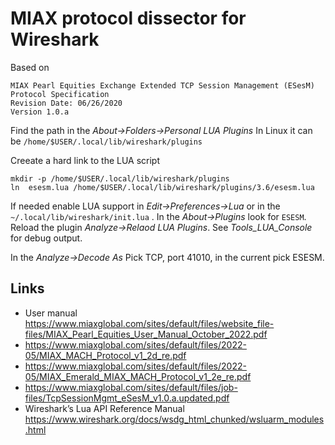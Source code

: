 # MIAX protocol dissector for Wireshark

Based on 

```
MIAX Pearl Equities Exchange Extended TCP Session Management (ESesM) Protocol Specification
Revision Date: 06/26/2020
Version 1.0.a
```

Find the path in the _About->Folders->Personal LUA Plugins_
In Linux it can be `/home/$USER/.local/lib/wireshark/plugins`

Creeate a hard link to the LUA script

```
mkdir -p /home/$USER/.local/lib/wireshark/plugins
ln  esesm.lua /home/$USER/.local/lib/wireshark/plugins/3.6/esesm.lua
```

If needed enable LUA support in _Edit->Preferences->Lua_ or in the `~/.local/lib/wireshark/init.lua` . In the _About->Plugins_ look for `ESESM`. Reload the plugin _Analyze->Relaod LUA Plugins_.
See _Tools_LUA_Console_ for debug output.

In the _Analyze->Decode As_ Pick TCP, port 41010, in the current pick ESESM.


## Links

* User manual https://www.miaxglobal.com/sites/default/files/website_file-files/MIAX_Pearl_Equities_User_Manual_October_2022.pdf
* https://www.miaxglobal.com/sites/default/files/2022-05/MIAX_MACH_Protocol_v1_2d_re.pdf
* https://www.miaxglobal.com/sites/default/files/2022-05/MIAX_Emerald_MIAX_MACH_Protocol_v1_2e_re.pdf
* https://www.miaxglobal.com/sites/default/files/job-files/TcpSessionMgmt_eSesM_v1.0.a.updated.pdf
* Wireshark’s Lua API Reference Manual https://www.wireshark.org/docs/wsdg_html_chunked/wsluarm_modules.html